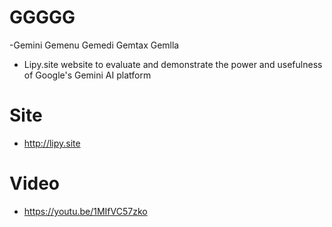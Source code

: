 # GGGGG
-Gemini Gemenu Gemedi Gemtax Gemlla
- Lipy.site website to evaluate and demonstrate the power and usefulness of Google's Gemini AI platform

# Site
- http://lipy.site

# Video
- https://youtu.be/1MIfVC57zko
